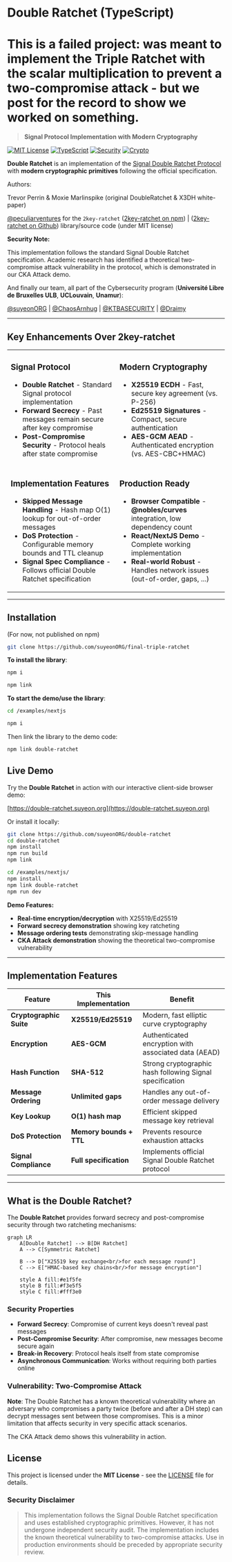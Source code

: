 # Double Ratchet (TypeScript)

# This is a failed project: was meant to implement the Triple Ratchet with the scalar multiplication to prevent a two-compromise attack - but we post for the record to show we worked on something.

> **Signal Protocol Implementation with Modern Cryptography**

[![MIT License](https://img.shields.io/badge/License-MIT-green.svg)](https://choosealicense.com/licenses/mit/)
[![TypeScript](https://img.shields.io/badge/TypeScript-007ACC?logo=typescript&logoColor=white)](https://www.typescriptlang.org/)
[![Security](https://img.shields.io/badge/Post_Quantum_Ready-No-red.svg)](https://github.com)
[![Crypto](https://img.shields.io/badge/Crypto-X25519%2FEd25519-blue.svg)](https://tools.ietf.org/html/rfc7748)

**Double Ratchet** is an implementation of the [Signal Double Ratchet Protocol](https://signal.org/docs/specifications/doubleratchet/) with **modern cryptographic primitives** following the official specification.

Authors:

Trevor Perrin & Moxie Marlinspike (original DoubleRatchet & X3DH white-paper)

[@peculiarventures](https://github.com/PeculiarVentures) for the `2key-ratchet` ([2key-ratchet on npm](https://www.npmjs.com/package/2key-ratchet)) | ([2key-ratchet on Github](https://github.com/PeculiarVentures/2key-ratchet)) library/source code (under MIT license)

**Security Note:**

This implementation follows the standard Signal Double Ratchet specification. Academic research has identified a theoretical two-compromise attack vulnerability in the protocol, which is demonstrated in our CKA Attack demo.

And finally our team, all part of the Cybersecurity program (**Université Libre de Bruxelles ULB**, **UCLouvain**, **Unamur**):

[@suyeonORG](https://github.com/suyeonORG) |
[@ChaosArnhug](https://github.com/ChaosArnhug) |
[@KTBASECURITY](https://github.com/KTBASECURITY) |
[@Draimy](https://github.com/Draimy)

---

## **Key Enhancements Over 2key-ratchet**

<table>
<tr>
<td width="50%">

### **Signal Protocol**

- **Double Ratchet** - Standard Signal protocol implementation
- **Forward Secrecy** - Past messages remain secure after key compromise
- **Post-Compromise Security** - Protocol heals after state compromise

</td>
<td width="50%">

### **Modern Cryptography**

- **X25519 ECDH** - Fast, secure key agreement (vs. P-256)
- **Ed25519 Signatures** - Compact, secure authentication
- **AES-GCM AEAD** - Authenticated encryption (vs. AES-CBC+HMAC)

</td>
</tr>
<tr>
<td width="50%">

### **Implementation Features**

- **Skipped Message Handling** - Hash map O(1) lookup for out-of-order messages
- **DoS Protection** - Configurable memory bounds and TTL cleanup
- **Signal Spec Compliance** - Follows official Double Ratchet specification

</td>
<td width="50%">

### **Production Ready**

- **Browser Compatible** - **@nobles/curves** integration, low dependency count
- **React/NextJS Demo** - Complete working implementation
- **Real-world Robust** - Handles network issues (out-of-order, gaps, ...)

</td>
</tr>
</table>

---

## **Installation**

(For now, not published on npm)

```bash
git clone https://github.com/suyeonORG/final-triple-ratchet
```

**To install the library**:

```bash
npm i
```

```bash
npm link
```

**To start the demo/use the library**:

```bash
cd /examples/nextjs
```

```bash
npm i
```

Then link the library to the demo code:

```bash
npm link double-ratchet
```

## **Live Demo**

Try the **Double Ratchet** in action with our interactive client-side browser demo:

[https://double-ratchet.suyeon.org](https://double-ratchet.suyeon.org)

Or install it locally:

```bash
git clone https://github.com/suyeonORG/double-ratchet
cd double-ratchet
npm install
npm run build
npm link
```

```bash
cd /examples/nextjs/
npm install
npm link double-ratchet
npm run dev
```

**Demo Features:**

- **Real-time encryption/decryption** with X25519/Ed25519
- **Forward secrecy demonstration** showing key ratcheting
- **Message ordering tests** demonstrating skip-message handling
- **CKA Attack demonstration** showing the theoretical two-compromise vulnerability

---

## **Implementation Features**

| Feature                 | This Implementation     | Benefit                                                  |
| ----------------------- | ----------------------- | -------------------------------------------------------- |
| **Cryptographic Suite** | **X25519/Ed25519**      | Modern, fast elliptic curve cryptography                 |
| **Encryption**          | **AES-GCM**             | Authenticated encryption with associated data (AEAD)     |
| **Hash Function**       | **SHA-512**             | Strong cryptographic hash following Signal specification |
| **Message Ordering**    | **Unlimited gaps**      | Handles any out-of-order message delivery                |
| **Key Lookup**          | **O(1) hash map**       | Efficient skipped message key retrieval                  |
| **DoS Protection**      | **Memory bounds + TTL** | Prevents resource exhaustion attacks                     |
| **Signal Compliance**   | **Full specification**  | Implements official Signal Double Ratchet protocol       |

---

## **What is the Double Ratchet?**

The **Double Ratchet** provides forward secrecy and post-compromise security through two ratcheting mechanisms:

```mermaid
graph LR
    A[Double Ratchet] --> B[DH Ratchet]
    A --> C[Symmetric Ratchet]

    B --> D["X25519 key exchange<br/>for each message round"]
    C --> E["HMAC-based key chains<br/>for message encryption"]

    style A fill:#e1f5fe
    style B fill:#f3e5f5
    style C fill:#fff3e0
```

### Security Properties

- **Forward Secrecy**: Compromise of current keys doesn't reveal past messages
- **Post-Compromise Security**: After compromise, new messages become secure again
- **Break-in Recovery**: Protocol heals itself from state compromise
- **Asynchronous Communication**: Works without requiring both parties online

### Vulnerability: Two-Compromise Attack

**Note**: The Double Ratchet has a known theoretical vulnerability where an adversary who compromises a party twice (before and after a DH step) can decrypt messages sent between those compromises. This is a minor limitation that affects security in very specific attack scenarios.

The CKA Attack demo shows this vulnerability in action.

## **License**

This project is licensed under the **MIT License** - see the [LICENSE](LICENSE) file for details.

### Security Disclaimer

> This implementation follows the Signal Double Ratchet specification and uses established cryptographic primitives. However, it has not undergone independent security audit. The implementation includes the known theoretical vulnerability to two-compromise attacks. Use in production environments should be preceded by appropriate security review.
